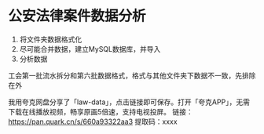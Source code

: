 # 公安法律案件数据分析

1. 将文件夹数据格式化
2. 尽可能合并数据，建立MySQL数据库，并导入
3. 分析数据


工会第一批流水拆分和第六批数据格式，格式与其他文件夹下数据不一致，先排除在外

我用夸克网盘分享了「law-data」，点击链接即可保存。打开「夸克APP」，无需下载在线播放视频，畅享原画5倍速，支持电视投屏。
链接：https://pan.quark.cn/s/660a93322aa3
提取码：xxxx
